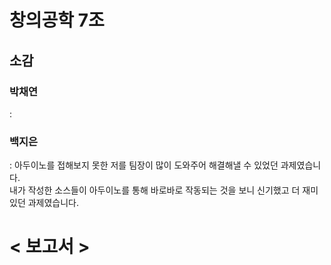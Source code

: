 # 창의공학 7조
## 소감

### 박채연
: 

### 백지은
: 아두이노를 접해보지 못한 저를 팀장이 많이 도와주어 해결해낼 수 있었던 과제였습니다.<br>
  내가 작성한 소스들이 아두이노를 통해 바로바로 작동되는 것을 보니 신기했고 더 재미있던 과제였습니다.


# < 보고서 >
